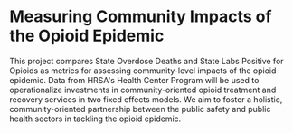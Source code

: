 # Measuring Community Impacts of the Opioid Epidemic
This project compares State Overdose Deaths and State Labs Positive for Opioids as metrics for assessing community-level impacts of the opioid epidemic. Data from HRSA's Health Center Program will be used to operationalize investments in community-oriented opioid treatment and recovery services in two fixed effects models. We aim to foster a holistic, community-oriented partnership between the public safety and public health sectors in tackling the opioid epidemic.
